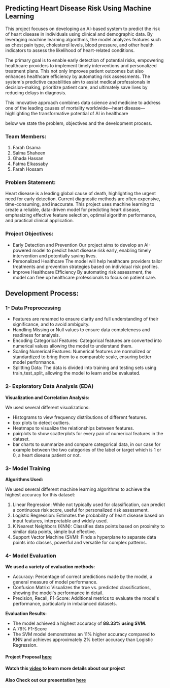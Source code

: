 ## Predicting Heart Disease Risk Using Machine Learning
This project focuses on developing an AI-based system to predict the risk of heart disease in individuals using clinical and demographic data. By leveraging machine learning algorithms, the model analyzes features such as chest pain type, cholesterol levels, blood pressure, and other health indicators to assess the likelihood of heart-related conditions.

The primary goal is to enable early detection of potential risks, empowering healthcare providers to implement timely interventions and personalized treatment plans. This not only improves patient outcomes but also enhances healthcare efficiency by automating risk assessments. The system's predictive capabilities aim to assist medical professionals in decision-making, prioritize patient care, and ultimately save lives by reducing delays in diagnosis.

This innovative approach combines data science and medicine to address one of the leading causes of mortality worldwide—heart disease—highlighting the transformative potential of AI in healthcare


below we state the problem, objectives and the development process.

### Team Members:
1. Farah Osama
2. Salma Shaheen
3. Ghada Hassan
4. Fatma Elkassaby
5. Farah Hossam

### Problem Statement:
Heart disease is a leading global cause of death, highlighting the urgent need for early detection.
Current diagnostic methods are often expensive, time-consuming, and inaccurate. This project uses
machine learning to create a reliable, data-driven model for predicting heart disease,
emphasizing effective feature selection, optimal algorithm performance, and practical clinical application.

### Project Objectives:
- Early Detection and Prevention
  Our project aims to develop an AI-powered model to predict heart disease risk early,
  enabling timely intervention and potentially saving lives.
- Personalized Healthcare
  The model will help healthcare providers tailor treatments and prevention strategies
  based on individual risk profiles.
- Improve Healthcare Efficiency
  By automating risk assessment, the model can free up healthcare professionals to focus on patient care.

## Development Process:
### 1- Data Preprocessing
- Features are renamed to ensure clarity and full understanding of their significance, and to avoid ambiguity.
- Handling Missing or Null values to ensure data completeness and readiness for analysis.
- Encoding Categorical Features: Categorical features are converted into numerical values allowing the model
  to understand them.
- Scaling Numerical Features: Numerical features are normalized or standardized to bring them to
  a comparable scale, ensuring better model performance.
- Splitting Data: The data is divided into training and testing sets using train\_test\_split,
  allowing the model to learn and be evaluated.
    
### 2- Exploratory Data Analysis (EDA) 
**Visualization and Correlation Analysis:**  


We used several different visualizations:
- Histograms to view frequency distributions of different features.
- box plots to detect outliers.
- Heatmaps to visualize the relationships between features.
- pairplots to show scatterplots for every pair of numerical features in the dataset.
- bar charts to summarize and compare categorical data, in our case for example between the two categories
  of the label or target which is 1 or 0, a heart disease patient or not.

### 3- Model Training
**Algorithms Used:**


We used several different machine learning algorithms to achieve the highest accuracy for this dataset:
1. Linear Regression: While not typically used for classification, can predict a continuous risk score,
   useful for personalized risk assessment.
2. Logistic Regression: Estimates the probability of heart disease based on input features, interpretable
   and widely used.
3. K Nearest Neighbors (KNN): Classifies data points based on proximity to similar data points, simple but effective.
4. Support Vector Machine (SVM): Finds a hyperplane to separate data points into classes,
   powerful and versatile for complex patterns.
    
### 4- Model Evaluation
**We used a variety of evaluation methods:**
- Accuracy: Percentage of correct predictions made by the model, a general measure of model performance.
- Confusion Matrix: Visualizes the true vs. predicted classifications, showing the model's performance in detail.
- Precision, Recall, F1-Score: Additional metrics to evaluate the model's performance, particularly in imbalanced datasets.

**Evaluation Results:**
- The model achieved a highest accuracy of **88.33% using SVM.**
- A 79% F1-Score
- The SVM model demonstrates an 11% higher accuracy compared to KNN and achieves approximately 2% better accuracy than Logistic Regression.



#### Project Proposal [here](https://drive.google.com/file/d/1zbQRFr8rn5p_C6xAyr5r5TEYbQXefj5_/view?usp=sharing)
#### Watch this [video](https://youtu.be/nEtLE-8wS8k?si=qDj0I7F3-zC6oplA) to learn more details about our project
#### Also Check out our presentation [here]([https://youtu.be/nEtLE-8wS8k?si=qDj0I7F3-zC6oplA](https://gamma.app/docs/AI2-Project-Predicting-Heart-Disease-Risk-Using-Machine-Learning-ekf34oik31f9wbz?mode=doc))









    

